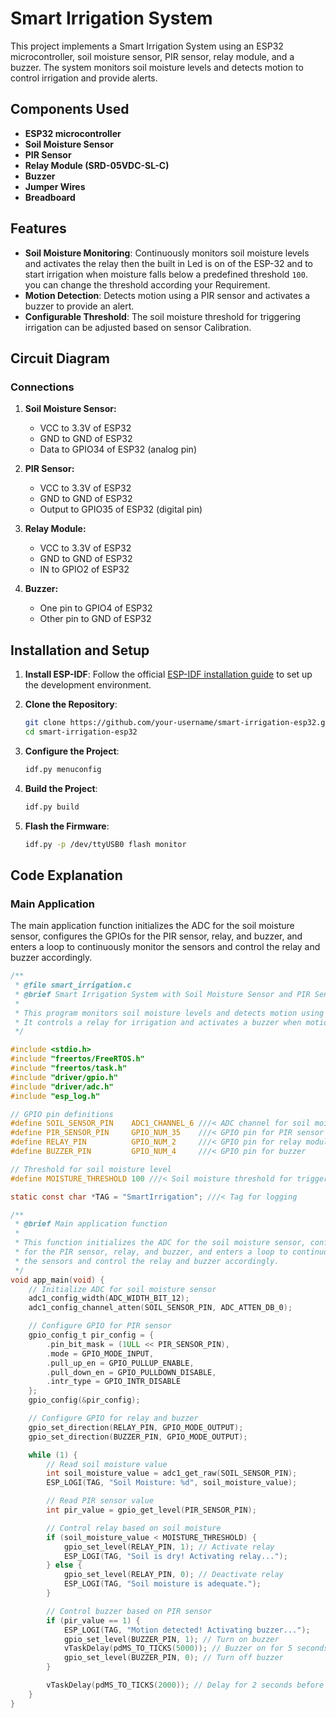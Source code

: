 # Smart Irrigation System 

This project implements a Smart Irrigation System using an ESP32 microcontroller, soil moisture sensor, PIR sensor, relay module, and a buzzer. The system monitors soil moisture levels and detects motion to control irrigation and provide alerts.

## Components Used

- **ESP32 microcontroller**
- **Soil Moisture Sensor**
- **PIR Sensor**
- **Relay Module (SRD-05VDC-SL-C)**
- **Buzzer**
- **Jumper Wires**
- **Breadboard**


## Features

- **Soil Moisture Monitoring**: Continuously monitors soil moisture levels and activates the relay then the built in Led is on of the ESP-32 and to start irrigation when moisture falls below a predefined threshold ``100``.
you can change the threshold according your Requirement.
- **Motion Detection**: Detects motion using a PIR sensor and activates a buzzer to provide an alert.
- **Configurable Threshold**: The soil moisture threshold for triggering irrigation can be adjusted based on sensor Calibration.

## Circuit Diagram

### Connections

1. **Soil Moisture Sensor:**
   - VCC to 3.3V of ESP32
   - GND to GND of ESP32
   - Data to GPIO34 of ESP32 (analog pin)

2. **PIR Sensor:**
   - VCC to 3.3V of ESP32
   - GND to GND of ESP32
   - Output to GPIO35 of ESP32 (digital pin)

3. **Relay Module:**
   - VCC to 3.3V of ESP32
   - GND to GND of ESP32
   - IN to GPIO2 of ESP32

4. **Buzzer:**
   - One pin to GPIO4 of ESP32
   - Other pin to GND of ESP32

## Installation and Setup

1. **Install ESP-IDF**: Follow the official [ESP-IDF installation guide](https://docs.espressif.com/projects/esp-idf/en/latest/esp32/get-started/) to set up the development environment.

2. **Clone the Repository**:
    ```sh
    git clone https://github.com/your-username/smart-irrigation-esp32.git
    cd smart-irrigation-esp32
    ```

3. **Configure the Project**:
    ```sh
    idf.py menuconfig
    ```

4. **Build the Project**:
    ```sh
    idf.py build
    ```

5. **Flash the Firmware**:
    ```sh
    idf.py -p /dev/ttyUSB0 flash monitor
    ```

## Code Explanation

### Main Application

The main application function initializes the ADC for the soil moisture sensor, configures the GPIOs for the PIR sensor, relay, and buzzer, and enters a loop to continuously monitor the sensors and control the relay and buzzer accordingly.

```c
/**
 * @file smart_irrigation.c
 * @brief Smart Irrigation System with Soil Moisture Sensor and PIR Sensor
 *
 * This program monitors soil moisture levels and detects motion using a PIR sensor.
 * It controls a relay for irrigation and activates a buzzer when motion is detected.
 */

#include <stdio.h>
#include "freertos/FreeRTOS.h"
#include "freertos/task.h"
#include "driver/gpio.h"
#include "driver/adc.h"
#include "esp_log.h"

// GPIO pin definitions
#define SOIL_SENSOR_PIN    ADC1_CHANNEL_6 ///< ADC channel for soil moisture sensor (GPIO34)
#define PIR_SENSOR_PIN     GPIO_NUM_35    ///< GPIO pin for PIR sensor
#define RELAY_PIN          GPIO_NUM_2     ///< GPIO pin for relay module
#define BUZZER_PIN         GPIO_NUM_4     ///< GPIO pin for buzzer

// Threshold for soil moisture level
#define MOISTURE_THRESHOLD 100 ///< Soil moisture threshold for triggering irrigation

static const char *TAG = "SmartIrrigation"; ///< Tag for logging

/**
 * @brief Main application function
 *
 * This function initializes the ADC for the soil moisture sensor, configures the GPIOs
 * for the PIR sensor, relay, and buzzer, and enters a loop to continuously monitor
 * the sensors and control the relay and buzzer accordingly.
 */
void app_main(void) {
    // Initialize ADC for soil moisture sensor
    adc1_config_width(ADC_WIDTH_BIT_12);
    adc1_config_channel_atten(SOIL_SENSOR_PIN, ADC_ATTEN_DB_0);

    // Configure GPIO for PIR sensor
    gpio_config_t pir_config = {
        .pin_bit_mask = (1ULL << PIR_SENSOR_PIN),
        .mode = GPIO_MODE_INPUT,
        .pull_up_en = GPIO_PULLUP_ENABLE,
        .pull_down_en = GPIO_PULLDOWN_DISABLE,
        .intr_type = GPIO_INTR_DISABLE
    };
    gpio_config(&pir_config);

    // Configure GPIO for relay and buzzer
    gpio_set_direction(RELAY_PIN, GPIO_MODE_OUTPUT);
    gpio_set_direction(BUZZER_PIN, GPIO_MODE_OUTPUT);

    while (1) {
        // Read soil moisture value
        int soil_moisture_value = adc1_get_raw(SOIL_SENSOR_PIN);
        ESP_LOGI(TAG, "Soil Moisture: %d", soil_moisture_value);

        // Read PIR sensor value
        int pir_value = gpio_get_level(PIR_SENSOR_PIN);

        // Control relay based on soil moisture
        if (soil_moisture_value < MOISTURE_THRESHOLD) {
            gpio_set_level(RELAY_PIN, 1); // Activate relay
            ESP_LOGI(TAG, "Soil is dry! Activating relay...");
        } else {
            gpio_set_level(RELAY_PIN, 0); // Deactivate relay
            ESP_LOGI(TAG, "Soil moisture is adequate.");
        }

        // Control buzzer based on PIR sensor
        if (pir_value == 1) {
            ESP_LOGI(TAG, "Motion detected! Activating buzzer...");
            gpio_set_level(BUZZER_PIN, 1); // Turn on buzzer
            vTaskDelay(pdMS_TO_TICKS(5000)); // Buzzer on for 5 seconds
            gpio_set_level(BUZZER_PIN, 0); // Turn off buzzer
        }

        vTaskDelay(pdMS_TO_TICKS(2000)); // Delay for 2 seconds before the next reading
    }
}
